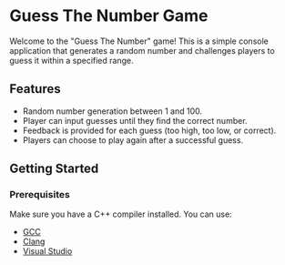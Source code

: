 # Guess The Number Game

Welcome to the "Guess The Number" game! This is a simple console application that generates a random number and challenges players to guess it within a specified range.

## Features

- Random number generation between 1 and 100.
- Player can input guesses until they find the correct number.
- Feedback is provided for each guess (too high, too low, or correct).
- Players can choose to play again after a successful guess.

## Getting Started

### Prerequisites

Make sure you have a C++ compiler installed. You can use:

- [GCC](https://gcc.gnu.org/)
- [Clang](https://clang.llvm.org/)
- [Visual Studio](https://visualstudio.microsoft.com/)

